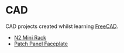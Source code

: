 # CAD

CAD projects created whilst learning [FreeCAD](https://www.freecad.org/).

- [N2 Mini Rack](./N2-Mini-Rack/README.md)
- [Patch Panel Faceplate](./Patch-Panel-Faceplate/README.md)
